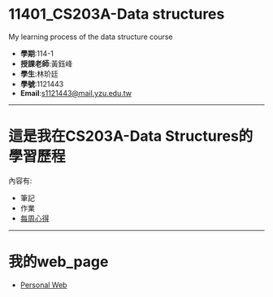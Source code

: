 # 11401_CS203A-Data structures
My learning process of the data structure course
- **學期**:114-1  
- **授課老師**:黃鈺峰  
- **學生**:林玠廷
- **學號**:1121443
- **Email**:s1121443@mail.yzu.edu.tw
---------------------------------------------------------------------------
# 這是我在CS203A-Data Structures的學習歷程
內容有:
- 筆記
- 作業
- [每周心得](./week)
--------------------------------------------------------------------------
# 我的web_page
- [Personal Web](https://jettinglin.github.io/)
